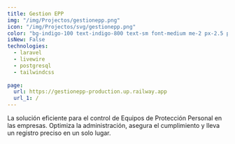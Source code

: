 ```yaml
---
title: Gestion EPP
img: "/img/Projectos/gestionepp.png"
icon: "/img/Projectos/svg/gestionepp.png"
color: "bg-indigo-100 text-indigo-800 text-sm font-medium me-2 px-2.5 py-0.5 rounded dark:bg-indigo-900 dark:text-indigo-300"
isNew: False
technologies:
  - laravel
  - livewire
  - postgresql
  - tailwindcss
  
page:
  url: https://gestionepp-production.up.railway.app
  url_1: /
---
```


La solución eficiente para el control de Equipos de Protección Personal en las empresas. Optimiza la administración, asegura el cumplimiento y lleva un registro preciso en un solo lugar.
